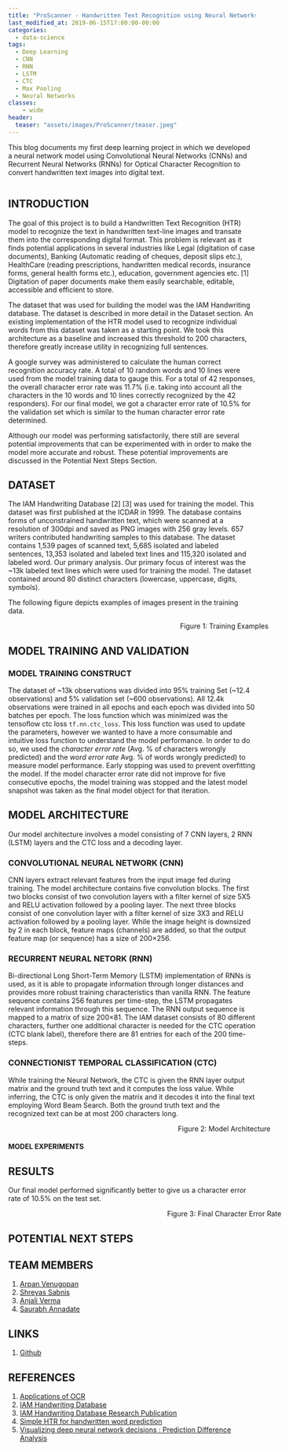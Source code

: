 ```yaml
---
title: "ProScanner - Handwritten Text Recognition using Neural Networks"
last_modified_at: 2019-06-15T17:00:00-00:00
categories:
  - data-science
tags:
  - Deep Learning
  - CNN
  - RNN
  - LSTM
  - CTC
  - Max Pooling
  - Neural Networks 
classes:
    - wide
header:
  teaser: "assets/images/ProScanner/teaser.jpeg"
---
```


<style>
figcaption {
  text-align: center;
}

</style>

This blog documents my first deep learning project in which we developed a neural network model using Convolutional Neural Networks (CNNs) and Recurrent Neural Networks (RNNs) for Optical Character Recognition to convert handwritten text images into digital text.

<figure style="width: 800px" class="align-center">
  <img src="{{ site.url }}{{ site.baseurl }}/assets/images/ProScanner/header.png" alt="">
</figure>

## INTRODUCTION
The goal of this project is to build a Handwritten Text Recognition (HTR) model to recognize the text in handwritten text-line images and transate them into the corresponding digital format. This problem is relevant as it finds potential applications in several industries like Legal (digitation of case documents), Banking (Automatic reading of cheques, deposit slips etc.), HealthCare (reading prescriptions, handwritten medical records, insurance forms, general health forms etc.), education, government agencies etc. [1] Digitation of paper documents make them easily searchable, editable, accessible and efficient to store. 

The dataset that was used for building the model was the IAM Handwriting database. The dataset is described in more detail in the Dataset section. An existing implementation of the HTR model used to recognize individual words from this dataset was taken as a starting point. We took this architecture as a baseline and increased this threshold to 200 characters, therefore greatly increase utility in recognizing full sentences.

A google survey was administered to calculate the human correct recognition accuracy rate. A total of 10 random words and 10 lines were used from the model training data to gauge this. For a total of 42 responses, the overall character error  rate was 11.7% (i.e. taking into account all the characters in the 10 words and 10 lines correctly recognized by the 42 responders). For our final model, we got a character error rate of 10.5% for the validation set which is similar to the human character error rate determined.

Although our model was performing satisfactorily, there still are several potential improvements that can be experimented with in order to make the model more accurate and robust. These potential improvements are discussed in the Potential Next Steps Section.

## DATASET
The IAM Handwriting Database [2] [3] was used for training the model. This dataset was first published at the ICDAR in 1999. The database contains forms of unconstrained handwritten text, which were scanned at a resolution of 300dpi and saved as PNG images with 256 gray levels. 657 writers contributed handwriting samples to this database. The dataset contains 1,539 pages of scanned text, 5,685 isolated and labeled sentences, 13,353 isolated and labeled text lines and 115,320 isolated and labeled word. Our primary analysis. Our primary focus of interest was the ~13k labeled text lines which were used for training the model. The dataset contained around 80 distinct characters (lowercase, uppercase, digits, symbols).

The following figure depicts examples of images present in the training data.

<figure style="width: 800px" class="align-center">
  <img src="{{ site.url }}{{ site.baseurl }}/assets/images/ProScanner/Fig1.PNG" alt="">
  <figcaption class="align-center">Figure 1: Training Examples
</figcaption>
</figure>

## MODEL TRAINING AND VALIDATION

### MODEL TRAINING CONSTRUCT
The dataset of ~13k observations was divided into 95% training Set (~12.4 observations) and 5% validation set (~600 observations). All 12.4k observations were trained in all epochs and each epoch was divided into 50 batches per epoch. The loss function which was minimized was the tensoflow ctc loss `tf.nn.ctc_loss`. This loss function was used to update the parameters, however we wanted to have a more consumable and intuitive loss function to understand the model performance. In order to do so, we used the *character error rate* (Avg. % of characters wrongly predicted) and the *word error rate* Avg. % of words wrongly predicted) to measure model performance. Early stopping was used to prevent overfitting the model. If the model character error rate did not improve for five consecutive epochs, the model training was stopped and the latest model snapshot was taken as the final model object for that iteration.

## MODEL ARCHITECTURE

Our model architecture involves a model consisting of  7 CNN layers, 2 RNN (LSTM) layers and the CTC loss and a decoding layer.

### CONVOLUTIONAL NEURAL NETWORK (CNN) 
CNN layers extract relevant features from the input image fed during training. The model architecture contains five convolution blocks. The first two blocks consist of two convolution layers with a filter kernel of size 5X5 and RELU activation followed by a pooling layer. The next three blocks consist of one convolution layer with a filter kernel of size 3X3 and RELU activation followed by a pooling layer. While the image height is downsized by 2 in each block, feature maps (channels) are added, so that the output feature map (or sequence) has a size of 200×256.


### RECURRENT NEURAL NETORK (RNN)
Bi-directional Long Short-Term Memory (LSTM) implementation of RNNs is used, as it is able to propagate information through longer distances and provides more robust training characteristics than vanilla RNN. The feature sequence contains 256 features per time-step, the LSTM propagates relevant information through this sequence. The RNN output sequence is mapped to a matrix of size 200×81. The IAM dataset consists of 80 different characters, further one additional character is needed for the CTC operation (CTC blank label), therefore there are 81 entries for each of the 200 time-steps. 

### CONNECTIONIST TEMPORAL CLASSIFICATION (CTC)
While training the Neural Network, the CTC is given the RNN layer output matrix and the ground truth text and it computes the loss value. While inferring, the CTC is only given the matrix and it decodes it into the final text employing Word Beam Search. Both the ground truth text and the recognized text can be at most 200 characters long.


<figure style="width: 800px" class="align-center">
  <img src="{{ site.url }}{{ site.baseurl }}/assets/images/ProScanner/Fig2.PNG" alt="">
  <figcaption class="align-center">Figure 2: Model Architecture
</figcaption>
</figure>

#### MODEL EXPERIMENTS







## RESULTS
Our final model performed significantly better to give us a character error rate of 10.5% on the test set.

<figure style="width: 800px" class="align-center">
  <img src="{{ site.url }}{{ site.baseurl }}/assets/images/house_worth/Fig3.PNG" alt="">
  <figcaption class="align-center">Figure 3: Final Character Error Rate
</figcaption>
</figure>


## POTENTIAL NEXT STEPS

## TEAM MEMBERS
1. [Arpan Venugopan](https://www.linkedin.com/in/arpan-venugopal-25312b44/)
2. [Shreyas Sabnis](https://www.linkedin.com/in/shreyassabnis/)
3. [Anjali Verma](https://www.linkedin.com/in/anjaliverma2896/)
4. [Saurabh Annadate](https://www.linkedin.com/in/saurabhannadate93/)

## LINKS
1. [Github](https://github.com/saurabhannadate93/ProScanner)

## REFERENCES
1. [Applications of OCR](http://www.cvisiontech.com/reference/general-information/ocr-applications.html)
2. [IAM Handwriting Database](http://www.fki.inf.unibe.ch/databases/iam-handwriting-database)
3. [IAM Handwriting Database Research Publication](https://link.springer.com/article/10.1007/s100320200071)
2. [Simple HTR for handwritten word prediction](https://towardsdatascience.com/build-a-handwritten-text-recognition-system-using-tensorflow-2326a3487cd5)
3. [Visualizing deep neural network decisions : Prediction Difference Analysis](https://arxiv.org/pdf/1702.04595.pdf)